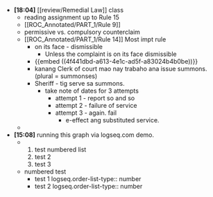 - **[18:04]** [[review/Remedial Law]] class
	- reading assignment up to Rule 15
	- [[ROC_Annotated/PART_1/Rule 9]]
	- permissive vs. compulsory counterclaim
	- [[ROC_Annotated/PART_1/Rule 14]] Most impt rule
		- on its face - dismissible
			- Unless the complaint is on its face dismissible
		- {{embed ((4f441dbd-a613-4e1c-ad5f-a83024b4b0be))}}
		- kanang Clerk of court mao nay trabaho ana issue summons. (plural = summonses)
		- Sheriff - tig serve sa summons.
			- take note of dates for 3 attempts
				- attempt 1 - report so and so
				- attempt 2 - failure of service
				- attempt 3 - again. fail
					- e-effect ang substituted service.
	-
- **[15:08]** running this graph via logseq.com demo.
	- 1. test numbered list
	  2. test 2
	  3. test 3
	- numbered test
		- test 1
		  logseq.order-list-type:: number
		- test 2
		  logseq.order-list-type:: number